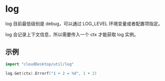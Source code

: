 # log

log 目前最低级别是 debug，可以通过 LOG_LEVEL 环境变量或者配置项指定。

log 会记录上下文信息，所以需要传入一个 ctx 才能获取 log 实例。

## 示例
```go
import "cloudDesktop/util/log"

log.Get(ctx).Errorf("1 + 2 = %d", 1 + 2)
```
